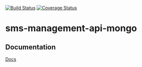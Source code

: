 [![Build Status](https://travis-ci.org/hadijahkyampeire/sms-management-api-mongo.svg?branch=master)](https://travis-ci.org/hadijahkyampeire/sms-management-api-mongo)
[![Coverage Status](https://coveralls.io/repos/github/hadijahkyampeire/sms-management-api-mongo/badge.svg?branch=master)](https://coveralls.io/github/hadijahkyampeire/sms-management-api-mongo?branch=master)
# sms-management-api-mongo

## Documentation
[Docs](https://documenter.getpostman.com/view/2646235/S11GTLmL)
